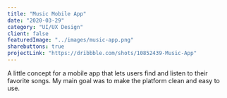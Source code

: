 ```yaml
---
title: "Music Mobile App"
date: "2020-03-29"
category: "UI/UX Design"
client: false
featuredImage: "../images/music-app.png"
sharebuttons: true
projectLink: "https://dribbble.com/shots/10852439-Music-App"
---
```


A little concept for a mobile app that lets users find and listen to their favorite songs. My main goal was to make the platform clean and easy to use.
